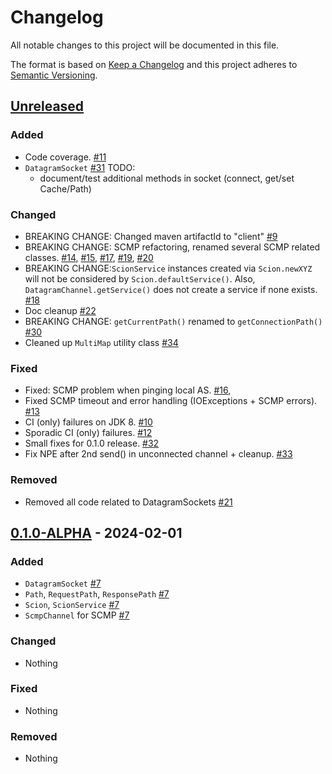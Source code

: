 # Changelog
All notable changes to this project will be documented in this file.

The format is based on [Keep a Changelog](http://keepachangelog.com/en/1.0.0/)
and this project adheres to [Semantic Versioning](http://semver.org/spec/v2.0.0.html).

## [Unreleased]
### Added
- Code coverage. [#11](https://github.com/tzaeschke/phtree-cpp/pull/11)
- `DatagramSocket` [#31](https://github.com/netsec-ethz/scion-java-client/pull/31)
  TODO: 
  - document/test additional methods in socket (connect, get/set Cache/Path)
  
### Changed
- BREAKING CHANGE: Changed maven artifactId to "client"
  [#9](https://github.com/netsec-ethz/scion-java-client/pull/9)
- BREAKING CHANGE: SCMP refactoring, renamed several SCMP related classes.
  [#14](https://github.com/netsec-ethz/scion-java-client/pull/14), 
  [#15](https://github.com/netsec-ethz/scion-java-client/pull/15),
  [#17](https://github.com/netsec-ethz/scion-java-client/pull/17),
  [#19](https://github.com/netsec-ethz/scion-java-client/pull/19),
  [#20](https://github.com/netsec-ethz/scion-java-client/pull/21)
- BREAKING CHANGE:`ScionService` instances created via `Scion.newXYZ`
  will not be considered by `Scion.defaultService()`. Also, `DatagramChannel.getService()`
  does not create a service if none exists.
  [#18](https://github.com/netsec-ethz/scion-java-client/pull/18)
- Doc cleanup
  [#22](https://github.com/netsec-ethz/scion-java-client/pull/22)
- BREAKING CHANGE: `getCurrentPath()` renamed to `getConnectionPath()`
  [#30](https://github.com/netsec-ethz/scion-java-client/pull/30)
- Cleaned up `MultiMap` utility class 
  [#34](https://github.com/netsec-ethz/scion-java-client/pull/34)

### Fixed
- Fixed: SCMP problem when pinging local AS.
  [#16](https://github.com/netsec-ethz/scion-java-client/pull/16),
- Fixed SCMP timeout and error handling (IOExceptions + SCMP errors).
  [#13](https://github.com/netsec-ethz/scion-java-client/pull/13)
- CI (only) failures on JDK 8. [#10](https://github.com/netsec-ethz/scion-java-client/pull/10)
- Sporadic CI (only) failures. [#12](https://github.com/netsec-ethz/scion-java-client/pull/12)
- Small fixes for 0.1.0 release. [#32](https://github.com/netsec-ethz/scion-java-client/pull/32)
- Fix NPE after 2nd send() in unconnected channel + cleanup. 
  [#33](https://github.com/netsec-ethz/scion-java-client/pull/33)

### Removed

- Removed all code related to DatagramSockets
  [#21](https://github.com/netsec-ethz/scion-java-client/pull/21)


## [0.1.0-ALPHA] - 2024-02-01

### Added
- `DatagramSocket` [#7](https://github.com/netsec-ethz/scion-java-client/pull/7)
- `Path`, `RequestPath`, `ResponsePath` [#7](https://github.com/netsec-ethz/scion-java-client/pull/7)
- `Scion`, `ScionService` [#7](https://github.com/netsec-ethz/scion-java-client/pull/7)
- `ScmpChannel` for SCMP [#7](https://github.com/netsec-ethz/scion-java-client/pull/7)

### Changed
- Nothing

### Fixed
- Nothing

### Removed
- Nothing

[Unreleased]: https://github.com/netsec-ethz/scion-java-client/compare/v0.1.0-ALPHA...HEAD
[0.1.0-ALPHA]: https://github.com/netsec-ethz/scion-java-client/compare/init_root_commit...v0.1.0-ALPHA
